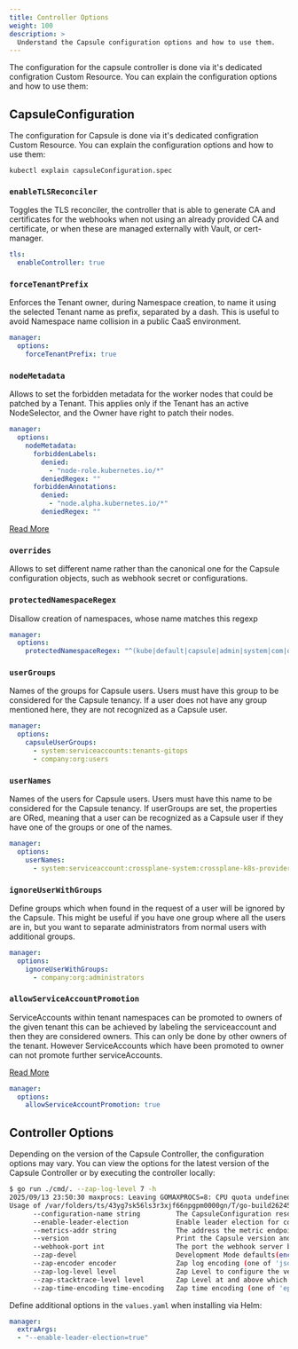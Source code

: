 ```yaml
---
title: Controller Options
weight: 100
description: >
  Understand the Capsule configuration options and how to use them.
---
```


The configuration for the capsule controller is done via it's dedicated configration Custom Resource. You can explain the configuration options and how to use them:

## CapsuleConfiguration

The configuration for Capsule is done via it's dedicated configration Custom Resource. You can explain the configuration options and how to use them:

```shell
kubectl explain capsuleConfiguration.spec
```

### `enableTLSReconciler`
Toggles the TLS reconciler, the controller that is able to generate CA and certificates for the webhooks when not using an already provided CA and certificate, or when these are managed externally with Vault, or cert-manager.

```yaml
tls:
  enableController: true
```

### `forceTenantPrefix`
Enforces the Tenant owner, during Namespace creation, to name it using the selected Tenant name as prefix, separated by a dash. This is useful to avoid Namespace name collision in a public CaaS environment.

```yaml
manager:
  options:
    forceTenantPrefix: true
```

### `nodeMetadata`
Allows to set the forbidden metadata for the worker nodes that could be patched by a Tenant. This applies only if the Tenant has an active NodeSelector, and the Owner have right to patch their nodes.

```yaml
manager:
  options:
    nodeMetadata:
      forbiddenLabels:
        denied:
          - "node-role.kubernetes.io/*"
        deniedRegex: ""
      forbiddenAnnotations:
        denied:
          - "node.alpha.kubernetes.io/*"
        deniedRegex: ""
```

[Read More](/docs/tenants/enforcement/#nodes)


### `overrides`
Allows to set different name rather than the canonical one for the Capsule configuration objects, such as webhook secret or configurations.

### `protectedNamespaceRegex`
Disallow creation of namespaces, whose name matches this regexp

```yaml
manager:
  options:
    protectedNamespaceRegex: "^(kube|default|capsule|admin|system|com|org|local|localhost|io)$"
```

### `userGroups`
Names of the groups for Capsule users. Users must have this group to be considered for the Capsule tenancy. If a user does not have any group mentioned here, they are not recognized as a Capsule user.

```yaml
manager:
  options:
    capsuleUserGroups:
      - system:serviceaccounts:tenants-gitops
      - company:org:users
```

### `userNames`
Names of the users for Capsule users. Users must have this name to be considered for the Capsule tenancy. If userGroups are set, the properties are ORed, meaning that a user can be recognized as a Capsule user if they have one of the groups or one of the names.

```yaml
manager:
  options:
    userNames:
      - system:serviceaccount:crossplane-system:crossplane-k8s-provider
```

### `ignoreUserWithGroups`
Define groups which when found in the request of a user will be ignored by the Capsule. This might be useful if you have one group where all the users are in, but you want to separate administrators from normal users with additional groups.

```yaml
manager:
  options:
    ignoreUserWithGroups:
      - company:org:administrators
```

### `allowServiceAccountPromotion`

ServiceAccounts within tenant namespaces can be promoted to owners of the given tenant this can be achieved by labeling the serviceaccount and then they are considered owners. This can only be done by other owners of the tenant. However ServiceAccounts which have been promoted to owner can not promote further serviceAccounts.

[Read More](/docs/tenants/permissions/#serviceaccount-promotion)

```yaml
manager:
  options:
    allowServiceAccountPromotion: true
```

## Controller Options

Depending on the version of the Capsule Controller, the configuration options may vary. You can view the options for the latest version of the Capsule Controller or by executing the controller locally:

```bash
$ go run ./cmd/. --zap-log-level 7 -h
2025/09/13 23:50:30 maxprocs: Leaving GOMAXPROCS=8: CPU quota undefined
Usage of /var/folders/ts/43yg7sk56ls3r3xjf66npgpm0000gn/T/go-build2624543463/b001/exe/cmd:
      --configuration-name string         The CapsuleConfiguration resource name to use (default "default")
      --enable-leader-election            Enable leader election for controller manager. Enabling this will ensure there is only one active controller manager.
      --metrics-addr string               The address the metric endpoint binds to. (default ":8080")
      --version                           Print the Capsule version and exit
      --webhook-port int                  The port the webhook server binds to. (default 9443)
      --zap-devel                         Development Mode defaults(encoder=consoleEncoder,logLevel=Debug,stackTraceLevel=Warn). Production Mode defaults(encoder=jsonEncoder,logLevel=Info,stackTraceLevel=Error)
      --zap-encoder encoder               Zap log encoding (one of 'json' or 'console')
      --zap-log-level level               Zap Level to configure the verbosity of logging. Can be one of 'debug', 'info', 'error', 'panic'or any integer value > 0 which corresponds to custom debug levels of increasing verbosity
      --zap-stacktrace-level level        Zap Level at and above which stacktraces are captured (one of 'info', 'error', 'panic').
      --zap-time-encoding time-encoding   Zap time encoding (one of 'epoch', 'millis', 'nano', 'iso8601', 'rfc3339' or 'rfc3339nano'). Defaults to 'epoch'.
```

Define additional options in the `values.yaml` when installing via Helm:

```yaml
manager:
  extraArgs:
  - "--enable-leader-election=true"
```

